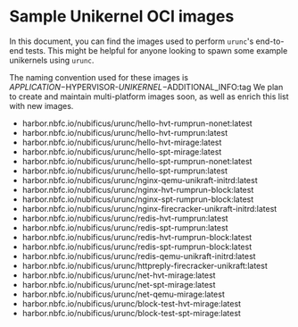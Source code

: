 # Sample Unikernel OCI images

In this document, you can find the images used to perform `urunc`'s end-to-end tests.
This might be helpful for anyone looking to spawn some example unikernels using `urunc`.

The naming convention used for these images is $APPLICATION-$HYPERVISOR-$UNIKERNEL-$ADDITIONAL_INFO:tag
We plan to create and maintain multi-platform images soon, as well as enrich this list with new images.

- harbor.nbfc.io/nubificus/urunc/hello-hvt-rumprun-nonet:latest
- harbor.nbfc.io/nubificus/urunc/hello-hvt-rumprun:latest
- harbor.nbfc.io/nubificus/urunc/hello-hvt-mirage:latest
- harbor.nbfc.io/nubificus/urunc/hello-spt-mirage:latest
- harbor.nbfc.io/nubificus/urunc/hello-spt-rumprun-nonet:latest
- harbor.nbfc.io/nubificus/urunc/hello-spt-rumprun:latest
- harbor.nbfc.io/nubificus/urunc/nginx-qemu-unikraft-initrd:latest
- harbor.nbfc.io/nubificus/urunc/nginx-hvt-rumprun-block:latest
- harbor.nbfc.io/nubificus/urunc/nginx-spt-rumprun-block:latest
- harbor.nbfc.io/nubificus/urunc/nginx-firecracker-unikraft-initrd:latest
- harbor.nbfc.io/nubificus/urunc/redis-hvt-rumprun:latest
- harbor.nbfc.io/nubificus/urunc/redis-spt-rumprun:latest
- harbor.nbfc.io/nubificus/urunc/redis-hvt-rumprun-block:latest
- harbor.nbfc.io/nubificus/urunc/redis-spt-rumprun-block:latest
- harbor.nbfc.io/nubificus/urunc/redis-qemu-unikraft-initrd:latest
- harbor.nbfc.io/nubificus/urunc/httpreply-firecracker-unikraft:latest
- harbor.nbfc.io/nubificus/urunc/net-hvt-mirage:latest
- harbor.nbfc.io/nubificus/urunc/net-spt-mirage:latest
- harbor.nbfc.io/nubificus/urunc/net-qemu-mirage:latest
- harbor.nbfc.io/nubificus/urunc/block-test-hvt-mirage:latest
- harbor.nbfc.io/nubificus/urunc/block-test-spt-mirage:latest

